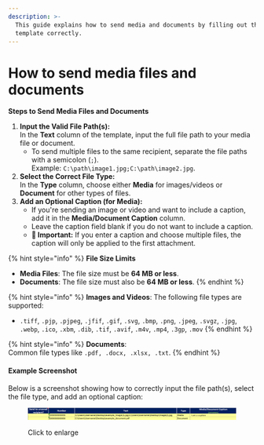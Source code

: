```yaml
---
description: >-
  This guide explains how to send media and documents by filling out the
  template correctly.
---
```


# How to send media files and documents

**Steps to Send Media Files and Documents**

1. **Input the Valid File Path(s):**\
   In the **Text** column of the template, input the full file path to your media file or document.
   * To send multiple files to the same recipient, separate the file paths with a semicolon (`;`).\
     Example: `C:\path\image1.jpg;C:\path\image2.jpg`.
2. **Select the Correct File Type:**\
   In the **Type** column, choose either **Media** for images/videos or **Document** for other types of files.
3. **Add an Optional Caption (for Media):**
   * If you're sending an image or video and want to include a caption, add it in the **Media/Document Caption** column.
   * Leave the caption field blank if you do not want to include a caption.
   * **🚨 Important:** If you enter a caption and choose multiple files, the caption will only be applied to the first attachment.&#x20;

{% hint style="info" %}
**File Size Limits**

* **Media Files**: The file size must be **64 MB or less**.
* **Documents**: The file size must also be **64 MB or less**.
{% endhint %}

{% hint style="info" %}
**Images and Videos**: The following file types are supported:

* `.tiff`, `.pjp`, `.pjpeg`, `.jfif`, `.gif`, `.svg`, `.bmp`, `.png`, `.jpeg`, `.svgz`, `.jpg`, `.webp`, `.ico`, `.xbm`, `.dib`, `.tif`, `.avif`, `.m4v`, `.mp4`, `.3gp`, `.mov`
{% endhint %}

{% hint style="info" %}
**Documents**:\
Common file types like `.pdf, .docx, .xlsx, .txt`.
{% endhint %}

#### Example Screenshot

Below is a screenshot showing how to correctly input the file path(s), select the file type, and add an optional caption:

<figure><img src="../.gitbook/assets/image (3) (1).png" alt=""><figcaption><p>Click to enlarge</p></figcaption></figure>
